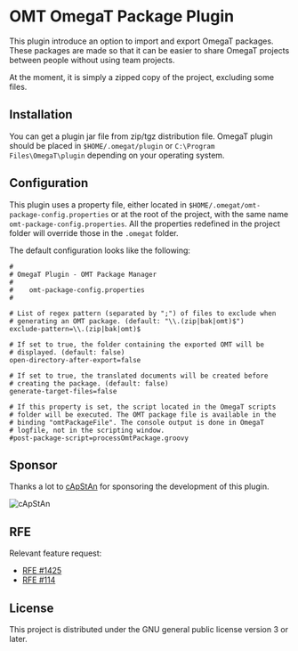 # OMT OmegaT Package Plugin

This plugin introduce an option to import and export OmegaT packages. These packages are made so that it can be easier
to share OmegaT projects between people without using team projects.

At the moment, it is simply a zipped copy of the project, excluding some files.

## Installation

You can get a plugin jar file from zip/tgz distribution file.
OmegaT plugin should be placed in `$HOME/.omegat/plugin` or `C:\Program Files\OmegaT\plugin`
depending on your operating system.

## Configuration

This plugin uses a property file, either located in `$HOME/.omegat/omt-package-config.properties` or
at the root of the project, with the same name `omt-package-config.properties`. All the properties
redefined in the project folder will override those in the `.omegat` folder.

The default configuration looks like the following:

```
#
# OmegaT Plugin - OMT Package Manager
#
#    omt-package-config.properties
#

# List of regex pattern (separated by ";") of files to exclude when
# generating an OMT package. (default: "\\.(zip|bak|omt)$")
exclude-pattern=\\.(zip|bak|omt)$

# If set to true, the folder containing the exported OMT will be
# displayed. (default: false)
open-directory-after-export=false

# If set to true, the translated documents will be created before
# creating the package. (default: false)
generate-target-files=false

# If this property is set, the script located in the OmegaT scripts
# folder will be executed. The OMT package file is available in the
# binding "omtPackageFile". The console output is done in OmegaT
# logfile, not in the scripting window.
#post-package-script=processOmtPackage.groovy
```

## Sponsor

Thanks a lot to [cApStAn](http://www.capstan.be/) for sponsoring the development of this plugin.

![cApStAn](http://www.capstan.be/wp-content/themes/capstan/img/logo-capstan.png)

## RFE

Relevant feature request:

* [RFE #1425](https://sourceforge.net/p/omegat/feature-requests/1425/)
* [RFE #114](https://sourceforge.net/p/omegat/feature-requests/114/)

## License

This project is distributed under the GNU general public license version 3 or later.

